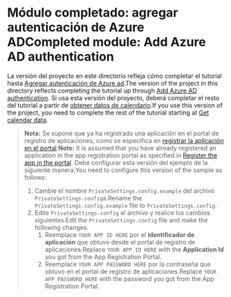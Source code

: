 # <a name="completed-module-add-azure-ad-authentication"></a><span data-ttu-id="9cfe4-101">Módulo completado: agregar autenticación de Azure AD</span><span class="sxs-lookup"><span data-stu-id="9cfe4-101">Completed module: Add Azure AD authentication</span></span>

<span data-ttu-id="9cfe4-102">La versión del proyecto en este directorio refleja cómo completar el tutorial hasta [Agregar autenticación de Azure ad](https://docs.microsoft.com/graph/tutorials/aspnet?tutorial-step=3).</span><span class="sxs-lookup"><span data-stu-id="9cfe4-102">The version of the project in this directory reflects completing the tutorial up through [Add Azure AD authentication](https://docs.microsoft.com/graph/tutorials/aspnet?tutorial-step=3).</span></span> <span data-ttu-id="9cfe4-103">Si usa esta versión del proyecto, deberá completar el resto del tutorial a partir de [obtener datos de calendario](https://docs.microsoft.com/graph/tutorials/aspnet?tutorial-step=4).</span><span class="sxs-lookup"><span data-stu-id="9cfe4-103">If you use this version of the project, you need to complete the rest of the tutorial starting at [Get calendar data](https://docs.microsoft.com/graph/tutorials/aspnet?tutorial-step=4).</span></span>

> <span data-ttu-id="9cfe4-104">**Nota:** Se supone que ya ha registrado una aplicación en el portal de registro de aplicaciones, como se especifica en [registrar la aplicación en el portal](https://docs.microsoft.com/graph/tutorials/aspnet?tutorial-step=2).</span><span class="sxs-lookup"><span data-stu-id="9cfe4-104">**Note:** It is assumed that you have already registered an application in the app registration portal as specified in [Register the app in the portal](https://docs.microsoft.com/graph/tutorials/aspnet?tutorial-step=2).</span></span> <span data-ttu-id="9cfe4-105">Debe configurar esta versión del ejemplo de la siguiente manera:</span><span class="sxs-lookup"><span data-stu-id="9cfe4-105">You need to configure this version of the sample as follows:</span></span>
>
> 1. <span data-ttu-id="9cfe4-106">Cambie el nombre `PrivateSettings.config.example` del archivo `PrivateSettings.config`a.</span><span class="sxs-lookup"><span data-stu-id="9cfe4-106">Rename the `PrivateSettings.config.example` file to `PrivateSettings.config`.</span></span>
> 1. <span data-ttu-id="9cfe4-107">Edite `PrivateSettings.config` el archivo y realice los cambios siguientes.</span><span class="sxs-lookup"><span data-stu-id="9cfe4-107">Edit the `PrivateSettings.config` file and make the following changes.</span></span>
>     1. <span data-ttu-id="9cfe4-108">Reemplace `YOUR APP ID HERE` por el **identificador de aplicación** que obtuvo desde el portal de registro de aplicaciones.</span><span class="sxs-lookup"><span data-stu-id="9cfe4-108">Replace `YOUR APP ID HERE` with the **Application Id** you got from the App Registration Portal.</span></span>
>     1. <span data-ttu-id="9cfe4-109">Reemplace `YOUR APP PASSWORD HERE` por la contraseña que obtuvo en el portal de registro de aplicaciones.</span><span class="sxs-lookup"><span data-stu-id="9cfe4-109">Replace `YOUR APP PASSWORD HERE` with the password you got from the App Registration Portal.</span></span>
